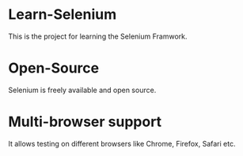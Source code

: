 # Learn-Selenium
This is the project for learning the Selenium Framwork.
# Open-Source
Selenium is freely available and open source.
# Multi-browser support
It allows testing on different browsers like Chrome, Firefox, Safari etc.
